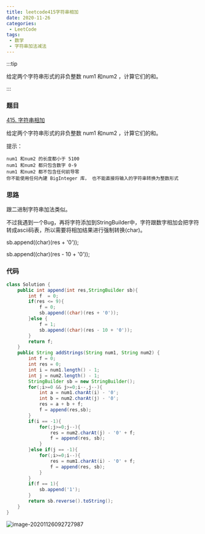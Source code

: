 ```yaml
---
title: leetcode415字符串相加
date: 2020-11-26
categories:
 - LeetCode
tags:
 - 数学
 - 字符串加法减法
---
```


:::tip

给定两个字符串形式的非负整数 num1 和num2 ，计算它们的和。

:::

<!-- more -->

### 题目

[415. 字符串相加](https://leetcode-cn.com/problems/add-strings/)

给定两个字符串形式的非负整数 num1 和num2 ，计算它们的和。

提示：

    num1 和num2 的长度都小于 5100
    num1 和num2 都只包含数字 0-9
    num1 和num2 都不包含任何前导零
    你不能使用任何內建 BigInteger 库， 也不能直接将输入的字符串转换为整数形式

### 思路

跟二进制字符串加法类似。

不过我遇到一个Bug，再将字符添加到StringBuilder中，字符跟数字相加会把字符转成ascii码表，所以需要将相加结果进行强制转换(char)。

sb.append((char)(res + '0'));

sb.append((char)(res - 10 + '0'));

### 代码

```java
class Solution {
    public int append(int res,StringBuilder sb){
        int f  = 0;
        if(res <= 9){
            f = 0;
            sb.append((char)(res + '0'));
        }else {
            f = 1;
            sb.append((char)(res - 10 + '0'));
        }
        return f;
    }
    public String addStrings(String num1, String num2) {
        int f = 0;
        int res = 0;
        int i = num1.length() - 1;
        int j = num2.length() - 1;
        StringBuilder sb = new StringBuilder();
        for(;i>=0 && j>=0;i--,j--){
            int a = num1.charAt(i) - '0';
            int b = num2.charAt(j) - '0';
            res = a + b + f;
            f = append(res,sb);
        }
        if(i == -1){
            for(;j>=0;j--){
                res = num2.charAt(j) - '0' + f;
                f = append(res, sb);
            }
        }else if(j == -1){
            for(;i>=0;i--){
                res = num1.charAt(i) - '0' + f;
                f = append(res, sb);
            }
        }
        if(f == 1){
            sb.append('1');
        }
        return sb.reverse().toString();
    }
}
```



![image-20201126092727987](https://i.loli.net/2020/11/26/45us8akNcvBhGPZ.png)